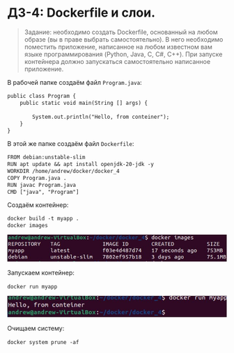 # ДЗ-4: Dockerfile и слои.

> Задание: необходимо создать Dockerfile, основанный на любом образе (вы в праве выбрать самостоятельно).
В него необходимо поместить приложение, написанное на любом известном вам языке программирования (Python, Java, C, С#, C++).
При запуске контейнера должно запускаться самостоятельно написанное приложение.

В рабочей папке создаём файл `Program.java`:

```
public class Program {
    public static void main(String [] args) {

        System.out.println("Hello, from conteiner");
    }
}

```
В этой же папке создаём файл `Dockerfile`:

```
FROM debian:unstable-slim
RUN apt update && apt install openjdk-20-jdk -y
WORKDIR /home/andrew/docker/docker_4
COPY Program.java .
RUN javac Program.java
CMD ["java", "Program"]
```

Создаём контейнер:

```
docker build -t myapp .
docker images
```

![scr_1](./images/scr_1.jpg)

Запускаем контейнер:

`docker run myapp`

![scr_2](./images/scr_2.jpg)

Очищаем систему:

`docker system prune -af`